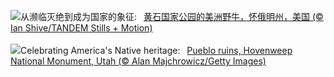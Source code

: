 ![](https://www.bing.com/th?id=OHR.BisonYellowstone_ZH-CN7320887379_UHD.jpg&w=1000)从濒临灭绝到成为国家的象征:&nbsp;&ensp;[黄石国家公园的美洲野牛，怀俄明州，美国 (© Ian Shive/TANDEM Stills + Motion)](https://www.bing.com/th?id=OHR.BisonYellowstone_ZH-CN7320887379_UHD.jpg)
<br><br/>
![](https://www.bing.com/th?id=OHR.HovenweepRuins_EN-US3883549583_UHD.jpg&w=1000)Celebrating America's Native heritage:&nbsp;&ensp;[Pueblo ruins, Hovenweep National Monument, Utah (© Alan Majchrowicz/Getty Images)](https://www.bing.com/th?id=OHR.HovenweepRuins_EN-US3883549583_UHD.jpg)
<br><br/>
